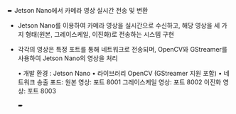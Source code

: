 ➨ Jetson Nano에서 카메라 영상 실시간 전송 및 변환
- Jetson Nano를 이용하여 카메라 영상을 실시간으로 수신하고, 해당 영상을 세 가지 형태(원본, 그레이스케일, 이진화)로 전송하는 시스템 구현
- 각각의 영상은 특정 포트를 통해 네트워크로 전송되며, OpenCV와 GStreamer를 사용하여 Jetson Nano의 영상을 처리

  • 개발 환경 : Jetson Nano
  • 라이브러리 OpenCV (GStreamer 지원 포함)
  • 네트워크 송출 포드:
          원본 영상: 포트 8001
          그레이스케일 영상: 포트 8002
          이진화 영상: 포트 8003

  ➨ 
